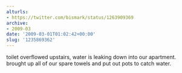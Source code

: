 ```yaml
---
alturls:
- https://twitter.com/bismark/status/1263909369
archive:
- 2009-03
date: '2009-03-01T01:02:42+00:00'
slug: '1235869362'
---
```


toilet overflowed upstairs, water is leaking down into our apartment.  brought up all of our spare towels and put out pots to catch water.

